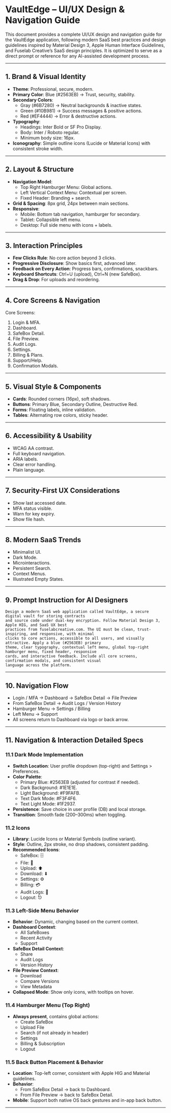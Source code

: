 
# VaultEdge – UI/UX Design & Navigation Guide

This document provides a complete UI/UX design and navigation guide for the VaultEdge application, 
following modern SaaS best practices and design guidelines inspired by Material Design 3, 
Apple Human Interface Guidelines, and Fuselab Creative’s SaaS design principles. 
It is optimized to serve as a direct prompt or reference for any AI-assisted development process.

---

## 1. Brand & Visual Identity
- **Theme**: Professional, secure, modern.
- **Primary Color**: Blue (#2563EB) → Trust, security, stability.
- **Secondary Colors**:
  - Gray (#6B7280) → Neutral backgrounds & inactive states.
  - Green (#10B981) → Success messages & positive actions.
  - Red (#EF4444) → Error & destructive actions.
- **Typography**:
  - Headings: Inter Bold or SF Pro Display.
  - Body: Inter / Roboto regular.
  - Minimum body size: 16px.
- **Iconography**: Simple outline icons (Lucide or Material Icons) with consistent stroke width.

---

## 2. Layout & Structure
- **Navigation Model**:
  - Top Right Hamburger Menu: Global actions.
  - Left Vertical Context Menu: Contextual per screen.
  - Fixed Header: Branding + search.
- **Grid & Spacing**: 8px grid, 24px between main sections.
- **Responsive**:
  - Mobile: Bottom tab navigation, hamburger for secondary.
  - Tablet: Collapsible left menu.
  - Desktop: Full side menu with icons + labels.

---

## 3. Interaction Principles
- **Few Clicks Rule**: No core action beyond 3 clicks.
- **Progressive Disclosure**: Show basics first, advanced later.
- **Feedback on Every Action**: Progress bars, confirmations, snackbars.
- **Keyboard Shortcuts**: Ctrl+U (upload), Ctrl+N (new SafeBox).
- **Drag & Drop**: For uploads and reordering.

---

## 4. Core Screens & Navigation
Core Screens:
1. Login & MFA.
2. Dashboard.
3. SafeBox Detail.
4. File Preview.
5. Audit Logs.
6. Settings.
7. Billing & Plans.
8. Support/Help.
9. Confirmation Modals.

---

## 5. Visual Style & Components
- **Cards**: Rounded corners (16px), soft shadows.
- **Buttons**: Primary Blue, Secondary Outline, Destructive Red.
- **Forms**: Floating labels, inline validation.
- **Tables**: Alternating row colors, sticky header.

---

## 6. Accessibility & Usability
- WCAG AA contrast.
- Full keyboard navigation.
- ARIA labels.
- Clear error handling.
- Plain language.

---

## 7. Security-First UX Considerations
- Show last accessed date.
- MFA status visible.
- Warn for key expiry.
- Show file hash.

---

## 8. Modern SaaS Trends
- Minimalist UI.
- Dark Mode.
- Microinteractions.
- Persistent Search.
- Context Menus.
- Illustrated Empty States.

---

## 9. Prompt Instruction for AI Designers
```
Design a modern SaaS web application called VaultEdge, a secure digital vault for storing contracts 
and source code under dual-key encryption. Follow Material Design 3, Apple HIG, and SaaS UX best 
practices from fuselabcreative.com. The UI must be clean, trust-inspiring, and responsive, with minimal 
clicks to core actions, accessible to all users, and visually attractive. Apply a blue (#2563EB) primary 
theme, clear typography, contextual left menu, global top-right hamburger menu, fixed header, responsive 
cards, and interactive feedback. Include all core screens, confirmation modals, and consistent visual 
language across the platform.
```

---

## 10. Navigation Flow
- Login / MFA → Dashboard → SafeBox Detail → File Preview
- From SafeBox Detail → Audit Logs / Version History
- Hamburger Menu → Settings / Billing
- Left Menu → Support
- All screens return to Dashboard via logo or back arrow.

---

## 11. Navigation & Interaction Detailed Specs

### 11.1 Dark Mode Implementation
- **Switch Location**: User profile dropdown (top-right) and Settings > Preferences.
- **Color Palette**:
  - Primary Blue: #2563EB (adjusted for contrast if needed).
  - Dark Background: #1E1E1E.
  - Light Background: #F9FAFB.
  - Text Dark Mode: #F3F4F6.
  - Text Light Mode: #1F2937.
- **Persistence**: Save choice in user profile (DB) and local storage.
- **Transition**: Smooth fade (200–300ms) when toggling.

### 11.2 Icons
- **Library**: Lucide Icons or Material Symbols (outline variant).
- **Style**: Outline, 2px stroke, no drop shadows, consistent padding.
- **Recommended Icons**:
  - SafeBox: 🗄
  - File: 📄
  - Upload: ⬆
  - Download: ⬇
  - Settings: ⚙
  - Billing: 💳
  - Audit Logs: 📜
  - Logout: ⎋

### 11.3 Left-Side Menu Behavior
- **Behavior**: Dynamic, changing based on the current context.
- **Dashboard Context**:
  - All SafeBoxes
  - Recent Activity
  - Support
- **SafeBox Detail Context**:
  - Share
  - Audit Logs
  - Version History
- **File Preview Context**:
  - Download
  - Compare Versions
  - View Metadata
- **Collapsed Mode**: Show only icons, with tooltips on hover.

### 11.4 Hamburger Menu (Top Right)
- **Always present**, contains global actions:
  - Create SafeBox
  - Upload File
  - Search (if not already in header)
  - Settings
  - Billing & Subscription
  - Logout

### 11.5 Back Button Placement & Behavior
- **Location**: Top-left corner, consistent with Apple HIG and Material guidelines.
- **Behavior**:
  - From SafeBox Detail → back to Dashboard.
  - From File Preview → back to SafeBox Detail.
- **Mobile**: Support both native OS back gestures and in-app back button.

---

